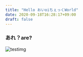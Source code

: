 ```yaml
---
title: "Hello おいoiちぇっくWorld"
date: 2020-09-18T16:28:17+09:00
draft: false
---
```


### あれ？are?

![testimg](../tn.png)

